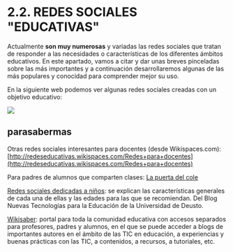 
# 2.2. REDES SOCIALES "EDUCATIVAS"

Actualmente **son muy numerosas** y variadas las redes sociales que tratan de responder a las necesidades o características de los diferentes ámbitos educativos. En este apartado, vamos a citar y dar unas breves pinceladas sobre las más importantes y a continuación desarrollaremos algunas de las más populares y conocidad para comprender mejor su uso.

En la siguiente web podemos ver algunas redes sociales creadas con un objetivo educativo:


![](redes_sociales_educativas.JPG)

## parasabermas

Otras redes sociales interesantes para docentes (desde Wikispaces.com): [http://redeseducativas.wikispaces.com/Redes+para+docentes](http://redeseducativas.wikispaces.com/Redes+para+docentes)

Para padres de alumnos que comparten clases: [La puerta del cole](https://www.lapuertadelcole.com/home/index)

[Redes sociales dedicadas a niños](http://blog.catedratelefonica.deusto.es/6-redes-sociales-dedicadas-a-los-ninos/): se explican las características generales de cada una de ellas y las edades para las que se recomiendan. Del Blog Nuevas Tecnologías para la Educación de la Universidad de Deusto.

[Wikisaber](http://www.wikisaber.es/Home.aspx): portal para toda la comunidad educativa con accesos separados para profesores, padres y alumnos, en el que se puede acceder a blogs de importantes autores en el ámbito de las TIC en educación, a experiencias y buenas prácticas con las TIC, a contenidos, a recursos, a tutoriales, etc.

